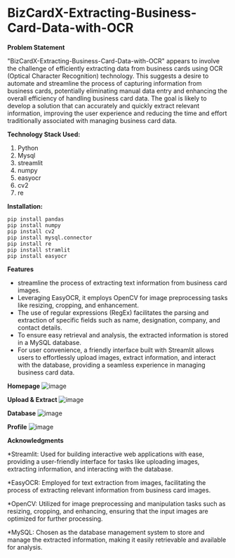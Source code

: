 # BizCardX-Extracting-Business-Card-Data-with-OCR

**Problem Statement**

"BizCardX-Extracting-Business-Card-Data-with-OCR" appears to involve the challenge of efficiently extracting data from business cards using OCR (Optical Character Recognition) technology. This suggests a desire to automate and streamline the process of capturing information from business cards, potentially eliminating manual data entry and enhancing the overall efficiency of handling business card data. The goal is likely to develop a solution that can accurately and quickly extract relevant information, improving the user experience and reducing the time and effort traditionally associated with managing business card data.

**Technology Stack Used:**

1. Python
2. Mysql
3. streamlit
4. numpy
5. easyocr
6. cv2
7. re

**Installation:**

    pip install pandas
    pip install numpy
    pip install cv2
    pip install mysql.connector
    pip install re
    pip install stramlit
    pip install easyocr

**Features**

* streamline the process of extracting text information from business card images.
* Leveraging EasyOCR, it employs OpenCV for image preprocessing tasks like resizing, cropping, and enhancement.
* The use of regular expressions (RegEx) facilitates the parsing and extraction of specific fields such as name, designation, company, and contact details.
* To ensure easy retrieval and analysis, the extracted information is stored in a MySQL database.
* For user convenience, a friendly interface built with Streamlit allows users to effortlessly upload images, extract information, and interact with the database, providing a seamless experience in managing business card data.

**Homepage**
![image](https://github.com/DineshDhamodharan24/BizCardX-Extracting-Business-Card-Data-with-OCR/assets/142207421/593ffb06-9d2b-4064-8dfb-d6ef1efe7da3)

**Upload & Extract**
![image](https://github.com/DineshDhamodharan24/BizCardX-Extracting-Business-Card-Data-with-OCR/assets/142207421/bafab0f6-a914-49b3-ac2a-e2011b88db35)

**Database**
![image](https://github.com/DineshDhamodharan24/BizCardX-Extracting-Business-Card-Data-with-OCR/assets/142207421/2ae1bad1-c976-4e6d-a78c-eea34f16af4b)

**Profile**
![image](https://github.com/DineshDhamodharan24/BizCardX-Extracting-Business-Card-Data-with-OCR/assets/142207421/83c88aab-edbc-4f8e-ac1b-de09524cabdf)

**Acknowledgments**

*Streamlit: Used for building interactive web applications with ease, providing a user-friendly interface for tasks like uploading images, extracting information, and interacting with the database.

*EasyOCR: Employed for text extraction from images, facilitating the process of extracting relevant information from business card images.

*OpenCV: Utilized for image preprocessing and manipulation tasks such as resizing, cropping, and enhancing, ensuring that the input images are optimized for further processing.

*MySQL: Chosen as the database management system to store and manage the extracted information, making it easily retrievable and available for analysis.



